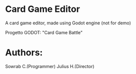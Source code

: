 # Card Game Editor
 A card game editor, made using Godot engine (not for demo)
 
 Progetto GODOT: "Card Game Battle"
 
# Authors:
Sowrab C.(Programmer)
Julius H.(Director)
